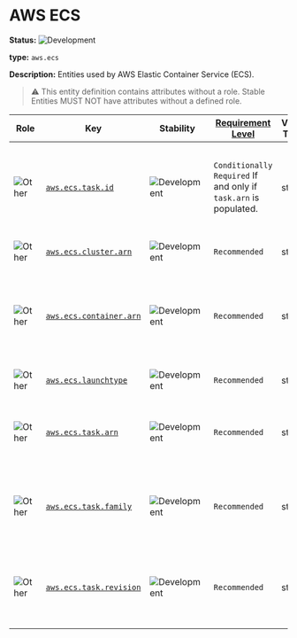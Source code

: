 <!--- Hugo front matter used to generate the website version of this page:
linkTitle: ECS
--->

# AWS ECS

<!-- semconv entity.aws.ecs -->
<!-- NOTE: THIS TEXT IS AUTOGENERATED. DO NOT EDIT BY HAND. -->
<!-- see templates/registry/markdown/snippet.md.j2 -->
<!-- prettier-ignore-start -->
<!-- markdownlint-capture -->
<!-- markdownlint-disable -->

**Status:** ![Development](https://img.shields.io/badge/-development-blue)

**type:** `aws.ecs`

**Description:** Entities used by AWS Elastic Container Service (ECS).

> :warning: This entity definition contains attributes without a role.
> Stable Entities MUST NOT have attributes without a defined role.

| Role | Key | Stability | [Requirement Level](https://opentelemetry.io/docs/specs/semconv/general/attribute-requirement-level/) | Value Type | Description | Example Values |
|---|---|---|---|---|---|---|
| ![Other](https://img.shields.io/badge/-other-red) | [`aws.ecs.task.id`](/docs/registry/attributes/aws.md) | ![Development](https://img.shields.io/badge/-development-blue) | `Conditionally Required` If and only if `task.arn` is populated. | string | The ID of a running ECS task. The ID MUST be extracted from `task.arn`. | `10838bed-421f-43ef-870a-f43feacbbb5b`; `23ebb8ac-c18f-46c6-8bbe-d55d0e37cfbd` |
| ![Other](https://img.shields.io/badge/-other-red) | [`aws.ecs.cluster.arn`](/docs/registry/attributes/aws.md) | ![Development](https://img.shields.io/badge/-development-blue) | `Recommended` | string | The ARN of an [ECS cluster](https://docs.aws.amazon.com/AmazonECS/latest/developerguide/clusters.html). | `arn:aws:ecs:us-west-2:123456789123:cluster/my-cluster` |
| ![Other](https://img.shields.io/badge/-other-red) | [`aws.ecs.container.arn`](/docs/registry/attributes/aws.md) | ![Development](https://img.shields.io/badge/-development-blue) | `Recommended` | string | The Amazon Resource Name (ARN) of an [ECS container instance](https://docs.aws.amazon.com/AmazonECS/latest/developerguide/ECS_instances.html). | `arn:aws:ecs:us-west-1:123456789123:container/32624152-9086-4f0e-acae-1a75b14fe4d9` |
| ![Other](https://img.shields.io/badge/-other-red) | [`aws.ecs.launchtype`](/docs/registry/attributes/aws.md) | ![Development](https://img.shields.io/badge/-development-blue) | `Recommended` | string | The [launch type](https://docs.aws.amazon.com/AmazonECS/latest/developerguide/launch_types.html) for an ECS task. | `ec2`; `fargate` |
| ![Other](https://img.shields.io/badge/-other-red) | [`aws.ecs.task.arn`](/docs/registry/attributes/aws.md) | ![Development](https://img.shields.io/badge/-development-blue) | `Recommended` | string | The ARN of a running [ECS task](https://docs.aws.amazon.com/AmazonECS/latest/developerguide/ecs-account-settings.html#ecs-resource-ids). | `arn:aws:ecs:us-west-1:123456789123:task/10838bed-421f-43ef-870a-f43feacbbb5b`; `arn:aws:ecs:us-west-1:123456789123:task/my-cluster/task-id/23ebb8ac-c18f-46c6-8bbe-d55d0e37cfbd` |
| ![Other](https://img.shields.io/badge/-other-red) | [`aws.ecs.task.family`](/docs/registry/attributes/aws.md) | ![Development](https://img.shields.io/badge/-development-blue) | `Recommended` | string | The family name of the [ECS task definition](https://docs.aws.amazon.com/AmazonECS/latest/developerguide/task_definitions.html) used to create the ECS task. | `opentelemetry-family` |
| ![Other](https://img.shields.io/badge/-other-red) | [`aws.ecs.task.revision`](/docs/registry/attributes/aws.md) | ![Development](https://img.shields.io/badge/-development-blue) | `Recommended` | string | The revision for the task definition used to create the ECS task. | `8`; `26` |



<!-- markdownlint-restore -->
<!-- prettier-ignore-end -->
<!-- END AUTOGENERATED TEXT -->
<!-- endsemconv -->
